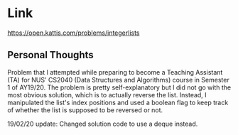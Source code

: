 # Link

https://open.kattis.com/problems/integerlists

## Personal Thoughts

Problem that I attempted while preparing to become a Teaching Assistant (TA) for NUS' CS2040 (Data Structures and Algorithms) course in Semester 1 of AY19/20. The problem is pretty self-explanatory but I did not go with the most obvious solution, which is to actually reverse the list. Instead, I manipulated the list's index positions and used a boolean flag to keep track of whether the list is supposed to be reversed or not.

19/02/20 update: Changed solution code to use a deque instead.

